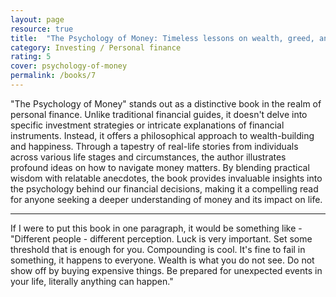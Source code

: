 ```yaml
---
layout: page
resource: true
title:  "The Psychology of Money: Timeless lessons on wealth, greed, and happiness - Morgan Housel"
category: Investing / Personal finance
rating: 5
cover: psychology-of-money
permalink: /books/7
---
```

"The Psychology of Money" stands out as a distinctive book in the realm of personal finance.
Unlike traditional financial guides, it doesn't delve into specific investment strategies or intricate 
explanations of financial instruments. Instead, it offers a philosophical approach to wealth-building and happiness.
Through a tapestry of real-life stories from individuals across various life stages and circumstances,
the author illustrates profound ideas on how to navigate money matters. By blending practical wisdom with relatable anecdotes,
the book provides invaluable insights into the psychology behind our financial decisions,
making it a compelling read for anyone seeking a deeper understanding of money and its impact on life.

<hr>

If I were to put this book in one paragraph, it would be something like - "Different people - different perception. Luck is very
important. Set some threshold that is enough for you. Compounding is cool. It's fine to fail in something, it happens to everyone.
Wealth is what you do not see. Do not show off by buying expensive things. Be prepared for unexpected events in your life,
literally anything can happen."